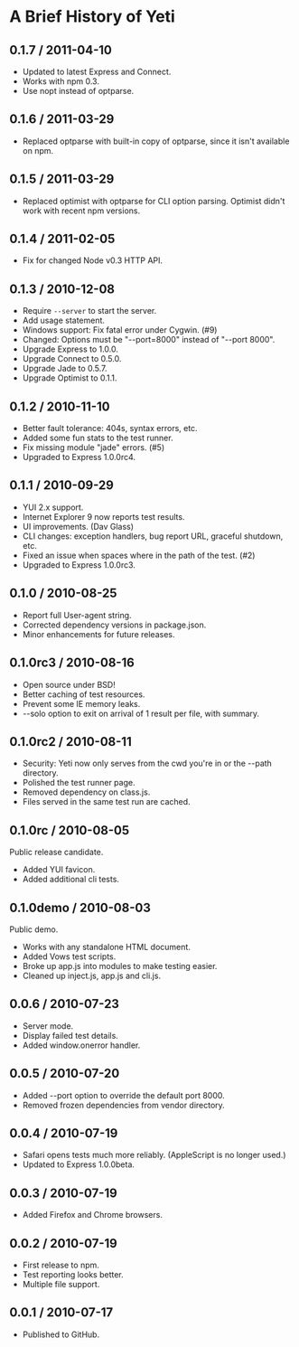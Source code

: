 A Brief History of Yeti
=======================

0.1.7 / 2011-04-10
------------------

  * Updated to latest Express and Connect.
  * Works with npm 0.3.
  * Use nopt instead of optparse.

0.1.6 / 2011-03-29
------------------

  * Replaced optparse with built-in copy of optparse, since it isn't available on npm.

0.1.5 / 2011-03-29
------------------

  * Replaced optimist with optparse for CLI option parsing.
    Optimist didn't work with recent npm versions.

0.1.4 / 2011-02-05
------------------

  * Fix for changed Node v0.3 HTTP API.

0.1.3 / 2010-12-08
------------------

  * Require `--server` to start the server.
  * Add usage statement.
  * Windows support: Fix fatal error under Cygwin. (#9)
  * Changed: Options must be "--port=8000" instead of "--port 8000".
  * Upgrade Express to 1.0.0.
  * Upgrade Connect to 0.5.0.
  * Upgrade Jade to 0.5.7.
  * Upgrade Optimist to 0.1.1.

0.1.2 / 2010-11-10
------------------

  * Better fault tolerance: 404s, syntax errors, etc.
  * Added some fun stats to the test runner.
  * Fix missing module "jade" errors. (#5)
  * Upgraded to Express 1.0.0rc4.

0.1.1 / 2010-09-29
------------------

  * YUI 2.x support.
  * Internet Explorer 9 now reports test results.
  * UI improvements. (Dav Glass)
  * CLI changes: exception handlers, bug report URL, graceful shutdown, etc.
  * Fixed an issue when spaces where in the path of the test. (#2)
  * Upgraded to Express 1.0.0rc3.

0.1.0 / 2010-08-25
------------------

  * Report full User-agent string.
  * Corrected dependency versions in package.json.
  * Minor enhancements for future releases.

0.1.0rc3 / 2010-08-16
---------------------

  * Open source under BSD!
  * Better caching of test resources.
  * Prevent some IE memory leaks.
  * --solo option to exit on arrival of 1 result per file, with summary.

0.1.0rc2 / 2010-08-11
---------------------

  * Security: Yeti now only serves from the cwd you're in or the --path directory.
  * Polished the test runner page.
  * Removed dependency on class.js.
  * Files served in the same test run are cached.

0.1.0rc / 2010-08-05
--------------------
Public release candidate.

  * Added YUI favicon.
  * Added additional cli tests.

0.1.0demo / 2010-08-03
---------------------
Public demo.

  * Works with any standalone HTML document.
  * Added Vows test scripts.
  * Broke up app.js into modules to make testing easier.
  * Cleaned up inject.js, app.js and cli.js.

0.0.6 / 2010-07-23
------------------

  * Server mode.
  * Display failed test details.
  * Added window.onerror handler.

0.0.5 / 2010-07-20
------------------

  * Added --port option to override the default port 8000.
  * Removed frozen dependencies from vendor directory.

0.0.4 / 2010-07-19
------------------

  * Safari opens tests much more reliably. (AppleScript is no longer used.)
  * Updated to Express 1.0.0beta.

0.0.3 / 2010-07-19
------------------

  * Added Firefox and Chrome browsers.

0.0.2 / 2010-07-19
------------------

  * First release to npm.
  * Test reporting looks better.
  * Multiple file support.

0.0.1 / 2010-07-17
------------------

  * Published to GitHub.
